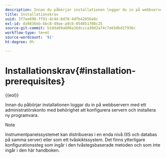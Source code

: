 ```yaml
---
description: Innan du påbörjar installationen loggar du in på webbservern med ett administratörskonto med behörighet att konfigurera servern och installera ny programvara.
title: Installationskrav
uuid: 3f7ee690-ff91-4c4d-8d78-4dfb42856e8c
exl-id: da9836eb-bbc8-49ae-a9c6-054051708c25
source-git-commit: b1dda69a606a16dccca30d2a74c7e63dbd27936c
workflow-type: tm+mt
source-wordcount: '91'
ht-degree: 0%

---
```


# Installationskrav{#installation-prerequisites}

{{eol}}

Innan du påbörjar installationen loggar du in på webbservern med ett administratörskonto med behörighet att konfigurera servern och installera ny programvara.

>[!NOTE]
>
>Instrumentpanelssystemet kan distribueras i en enda nivå (IIS och databas på samma server) eller som ett tvåskiktssystem. Det finns ytterligare konfigurationssteg som ingår i den tvåstegsbaserade metoden och som inte ingår i den här handboken.
